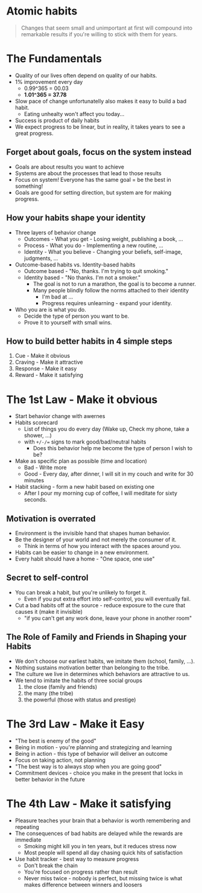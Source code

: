 # Atomic habits

> Changes that seem small and unimportant at first will compound into remarkable results if you're willing to stick with them for years.

# The Fundamentals

- Quality of our lives often depend on quality of our habits.
- 1% improvement every day
  - 0.99^365 = 00.03
  - **1.01^365 = 37.78**
- Slow pace of change unfortunatelly also makes it easy to build a bad habit.
  - Eating unhealty won't affect you today...
- Success is product of daily habits
- We expect progress to be linear, but in reality, it takes years to see a great progress.

## Forget about goals, focus on the system instead

- Goals are about results you want to achieve
- Systems are about the processes that lead to those results
- Focus on system! Everyone has the same goal = be the best in something!
- Goals are good for setting direction, but system are for making progress.

## How your habits shape your identity

- Three layers of behavior change
  - Outcomes - What you get - Losing weight, publishing a book, ...
  - Process - What you do - Implementing a new routine, ...
  - Identity - What you believe - Changing your beliefs, self-image, judgments, ...
- Outcome-based habits vs. Identity-based habits
  - Outcome based - "No, thanks. I'm trying to quit smoking."
  - Identity based - "No thanks. I'm not a smoker."
    - The goal is not to run a marathon, the goal is to become a runner.
    - Many people blindly follow the norms attached to their identity
      - I'm bad at ...
      - Progress requires unlearning - expand your identity.
- Who you are is what you do.
  - Decide the type of person you want to be.
  - Prove it to yourself with small wins.

## How to build better habits in 4 simple steps

1. Cue - Make it obvious
2. Craving - Make it attractive
3. Response - Make it easy
4. Reward - Make it satisfying

# The 1st Law - Make it obvious

- Start behavior change with awernes
- Habits scorecard
  - List of things you do every day (Wake up, Check my phone, take a shower, ...) 
  - with `+/-/=` signs to mark good/bad/neutral habits
    - Does this behavior help me become the type of person I wish to be?
- Make as specific plan as possible (time and location)
  - Bad - Write more
  - Good - Every day, after dinner, I will sit in my couch and write for 30 minutes
- Habit stacking - form a new habit based on existing one
  - After I pour my morning cup of coffee, I will meditate for sixty seconds.

## Motivation is overrated

- Environment is the invisible hand that shapes human behavior.
- Be the designer of your world and not merely the consumer of it.
  - Think in terms of how you interact with the spaces around you.
- Habits can be easier to change in a new environment.
- Every habit should have a home - "One space, one use"

## Secret to self-control

- You can break a habit, but you're unlikely to forget it.
  - Even if you put extra effort into self-control, you will eventually fail.
- Cut a bad habits off at the source - reduce exposure to the cure that causes it (make it invisible)
  - "if you can't get any work done, leave your phone in another room"

## The Role of Family and Friends in Shaping your Habits

- We don't choose our earliest habits, we imitate them (school, family, ...).
- Nothing sustains motivation better than belonging to the tribe.
- The culture we live in determines which behaviors are attractive to us.
- We tend to imitate the habits of three social groups 
  1. the close (family and friends)
  2. the many (the tribe)
  3. the powerful (those with status and prestige)

# The 3rd Law - Make it Easy

- "The best is enemy of the good"
- Being in motion - you're planning and strategizing and learning
- Being in action - this type of behavior will deliver an outcome
- Focus on taking action, not planning
- "The best way is to always stop when you are going good"
- Commitment devices - choice you make in the present that locks in better behavior in the future

# The 4th Law - Make it satisfying 

- Pleasure teaches your brain that a behavior is worth remembering and repeating
- The consequences of bad habits are delayed while the rewards are immediate
  - Smoking might kill you in ten years, but it reduces stress now
  - Most people will spend all day chasing quick hits of satisfaction
- Use habit tracker - best way to measure progress
  - Don't break the chain
  - You're focused on progress rather than result
  - Never miss twice - nobody is perfect, but missing twice is what makes difference between winners and loosers
